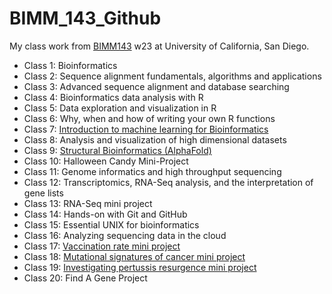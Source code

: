 # BIMM_143_Github
My class work from [BIMM143](https://bioboot.github.io/bimm143_W23/) w23 at University of California, San Diego.


- Class 1: Bioinformatics 
- Class 2: Sequence alignment fundamentals, algorithms and applications
- Class 3: Advanced sequence alignment and database searching
- Class 4: Bioinformatics data analysis with R
- Class 5: Data exploration and visualization in R
- Class 6: Why, when and how of writing your own R functions
- Class 7: [Introduction to machine learning for Bioinformatics](https://github.com/Patricyoung1106/BIMM_143_Github/blob/main/BIMM143%20Lab%2007.md)
- Class 8: Analysis and visualization of high dimensional datasets
- Class 9: [Structural Bioinformatics (AlphaFold)](https://github.com/Patricyoung1106/BIMM_143_Github/blob/main/NEW%20BIMM143%20Lab09.md)
- Class 10: Halloween Candy Mini-Project
- Class 11: Genome informatics and high throughput sequencing
- Class 12: Transcriptomics, RNA-Seq analysis, and the interpretation of gene lists
- Class 13: RNA-Seq mini project
- Class 14: Hands-on with Git and GitHub
- Class 15: Essential UNIX for bioinformatics
- Class 16: Analyzing sequencing data in the cloud
- Class 17: [Vaccination rate mini project](https://github.com/Patricyoung1106/BIMM_143_Github/blob/main/BIMM%20143%20Lab%2017%20Vaccination%20Rates.md)
- Class 18: [Mutational signatures of cancer mini project](https://github.com/Patricyoung1106/BIMM_143_Github/blob/main/Lab%2018.md)
- Class 19: [Investigating pertussis resurgence mini project](https://github.com/Patricyoung1106/BIMM_143_Github/blob/main/BIMM%20143%20Lab%2019.md)
- Class 20: Find A Gene Project 
